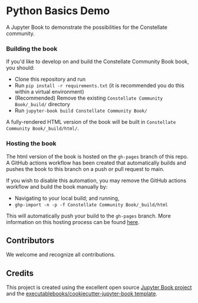 # Python Basics Demo

A Jupyter Book to demonstrate the possibilities for the Constellate community.

### Building the book

If you'd like to develop on and build the Constellate Community Book book, you should:

- Clone this repository and run
- Run `pip install -r requirements.txt` (it is recommended you do this within a virtual environment)
- (Recommended) Remove the existing `Constellate Community Book/_build/` directory
- Run `jupyter-book build Constellate Community Book/`

A fully-rendered HTML version of the book will be built in `Constellate Community Book/_build/html/`.

### Hosting the book

The html version of the book is hosted on the `gh-pages` branch of this repo. A GitHub actions workflow has been created that automatically builds and pushes the book to this branch on a push or pull request to main.

If you wish to disable this automation, you may remove the GitHub actions workflow and build the book manually by:

- Navigating to your local build; and running,
- `ghp-import -n -p -f Constellate Community Book/_build/html`

This will automatically push your build to the `gh-pages` branch. More information on this hosting process can be found [here](https://jupyterbook.org/publish/gh-pages.html#manually-host-your-book-with-github-pages).

## Contributors

We welcome and recognize all contributions.

## Credits

This project is created using the excellent open source [Jupyter Book project](https://jupyterbook.org/) and the [executablebooks/cookiecutter-jupyter-book template](https://github.com/executablebooks/cookiecutter-jupyter-book).
